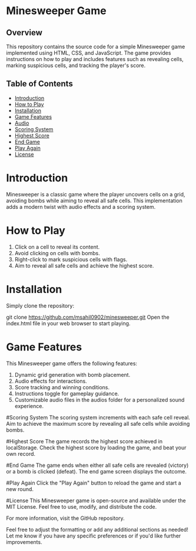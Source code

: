 # Minesweeper Game

## Overview

This repository contains the source code for a simple Minesweeper game implemented using HTML, CSS, and JavaScript. The game provides instructions on how to play and includes features such as revealing cells, marking suspicious cells, and tracking the player's score.

## Table of Contents

- [Introduction](#introduction)
- [How to Play](#how-to-play)
- [Installation](#installation)
- [Game Features](#game-features)
- [Audio](#audio)
- [Scoring System](#scoring-system)
- [Highest Score](#highest-score)
- [End Game](#end-game)
- [Play Again](#play-again)
- [License](#license)

# Introduction

Minesweeper is a classic game where the player uncovers cells on a grid, avoiding bombs while aiming to reveal all safe cells. This implementation adds a modern twist with audio effects and a scoring system.

# How to Play

1. Click on a cell to reveal its content.
2. Avoid clicking on cells with bombs.
3. Right-click to mark suspicious cells with flags.
4. Aim to reveal all safe cells and achieve the highest score.

# Installation

Simply clone the repository:

git clone https://github.com/msahil0902/minesweeper.git
Open the index.html file in your web browser to start playing.

# Game Features

This Minesweeper game offers the following features:

1. Dynamic grid generation with bomb placement.
2. Audio effects for interactions.
3. Score tracking and winning conditions.
4. Instructions toggle for gameplay guidance.
5. Customizable audio files in the audios folder for a personalized sound experience.

#Scoring System
The scoring system increments with each safe cell reveal. Aim to achieve the maximum score by revealing all safe cells while avoiding bombs.

#Highest Score
The game records the highest score achieved in localStorage. Check the highest score by loading the game, and beat your own record.

#End Game
The game ends when either all safe cells are revealed (victory) or a bomb is clicked (defeat). The end game screen displays the outcome.

#Play Again
Click the "Play Again" button to reload the game and start a new round.

#License
This Minesweeper game is open-source and available under the MIT License. Feel free to use, modify, and distribute the code.

For more information, visit the GitHub repository.


Feel free to adjust the formatting or add any additional sections as needed! Let me know if you have any specific preferences or if you'd like further improvements.
